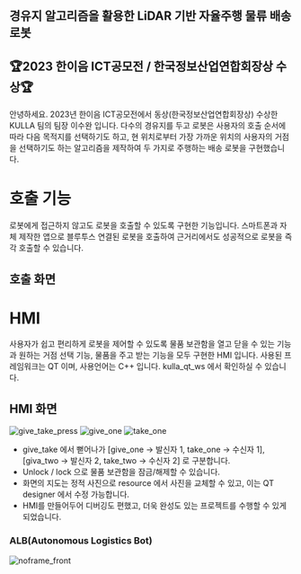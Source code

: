 
## 경유지 알고리즘을 활용한 LiDAR 기반 자율주행 물류 배송 로봇

## 🏆2023 한이음 ICT공모전 / 한국정보산업연합회장상 수상🏆

안녕하세요. 2023년 한이음 ICT공모전에서 동상(한국정보산업연합회장상) 수상한 KULLA 팀의 팀장 이수완 입니다.
다수의 경유지를 두고 로봇은 사용자의 호출 순서에 따라 다음 목적지를 선택하기도 하고, 현 위치로부터 가장 가까운 위치의 
사용자의 거점을 선택하기도 하는 알고리즘을 제작하여 두 가지로 주행하는 배송 로봇을 구현했습니다.

# 호출 기능
로봇에게 접근하지 않고도 로봇을 호출할 수 있도록 구현한 기능입니다. 스마트폰과 자체 제작한 앱으로 블루투스 연결된 로봇을 호출하여
근거리에서도 성공적으로 로봇을 즉각 호출할 수 있습니다.

## 호출 화면




# HMI
사용자가 쉽고 편리하게 로봇을 제어할 수 있도록 물품 보관함을 열고 닫을 수 있는 기능과 원하는 거점 선택 기능, 물품을 주고 받는 기능을 모두 구현한 HMI 입니다.
사용된 프레임워크는 QT 이며, 사용언어는 C++ 입니다. kulla_qt_ws 에서 확인하실 수 있습니다.

## HMI 화면
![give_take_press](https://github.com/ohmywans/2023-Hanium_KULLA/assets/104372864/afd64543-7366-4e6e-9f84-912a559b9dd2)
![give_one](https://github.com/ohmywans/2023-Hanium_KULLA/assets/104372864/4b5186ba-7c85-441e-8db1-6499cd1e8b69)
![take_one](https://github.com/ohmywans/2023-Hanium_KULLA/assets/104372864/8798dc7a-9ae4-4a56-9378-f8107148feea)
- give_take 에서 뻗어나가 [give_one -> 발신자 1, take_one -> 수신자 1], [giva_two -> 발신자 2, take_two -> 수신자 2] 로 구분합니다.
- Unlock / lock 으로 물품 보관함을 잠금/해제할 수 있습니다.
- 화면의 지도는 정적 사진으로 resource 에서 사진을 교체할 수 있고, 이는 QT designer 에서 수정 가능합니다.
- HMI를 만들어두어 디버깅도 편했고, 더욱 완성도 있는 프로젝트를 수행할 수 있게 되었습니다.





### ALB(Autonomous Logistics Bot) 
![noframe_front](https://github.com/ohmywans/2023-Hanium_KULLA/assets/104372864/3a1c4066-e611-417c-b651-067b9087fd82)


